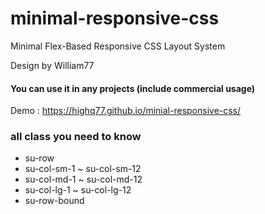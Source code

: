 # minimal-responsive-css
Minimal Flex-Based Responsive CSS Layout System

Design by William77
#### You can use it in any projects (include commercial usage)

Demo : https://highq77.github.io/minial-responsive-css/
 

### all class you need to know
 * su-row
 * su-col-sm-1 ~ su-col-sm-12
 * su-col-md-1 ~ su-col-md-12
 * su-col-lg-1 ~ su-col-lg-12
 * su-row-bound